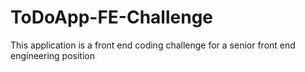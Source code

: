 # ToDoApp-FE-Challenge
This application is a front end coding challenge for a senior front end engineering position
